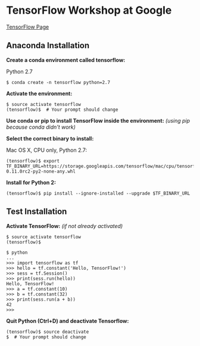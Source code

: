 # TensorFlow Workshop at Google

[TensorFlow Page](https://www.tensorflow.org/)

## Anaconda Installation

**Create a conda environment called tensorflow:**

Python 2.7
```
$ conda create -n tensorflow python=2.7
```

**Activate the environment:**

```
$ source activate tensorflow
(tensorflow)$  # Your prompt should change
```
 
**Use conda or pip to install TensorFlow inside the environment:**
*(using pip because conda didn't work)*

**Select the correct binary to install:**

Mac OS X, CPU only, Python 2.7:
```
(tensorflow)$ export TF_BINARY_URL=https://storage.googleapis.com/tensorflow/mac/cpu/tensorflow-0.11.0rc2-py2-none-any.whl
```
**Install for Python 2:**
```
(tensorflow)$ pip install --ignore-installed --upgrade $TF_BINARY_URL
```

## Test Installation

**Activate TensorFlow:** *(if not already activated)*

```
$ source activate tensorflow
(tensorflow)$
```

```
$ python
...
>>> import tensorflow as tf
>>> hello = tf.constant('Hello, TensorFlow!')
>>> sess = tf.Session()
>>> print(sess.run(hello))
Hello, TensorFlow!
>>> a = tf.constant(10)
>>> b = tf.constant(32)
>>> print(sess.run(a + b))
42
>>>
```
**Quit Python (Ctrl+D) and deactivate Tensorflow:**
```
(tensorflow)$ source deactivate
$  # Your prompt should change
```


